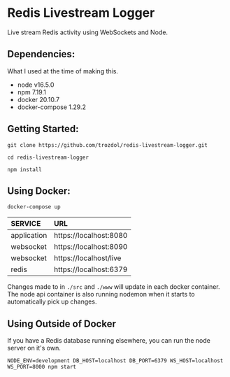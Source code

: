 # Redis Livestream Logger

Live stream Redis activity using WebSockets and Node.

## Dependencies:

What I used at the time of making this.

- node v16.5.0
- npm 7.19.1
- docker 20.10.7
- docker-compose 1.29.2

## Getting Started:

    git clone https://github.com/trozdol/redis-livestream-logger.git

    cd redis-livestream-logger

    npm install

## Using Docker:

    docker-compose up

| SERVICE     | URL                    |
|:------------|:-----------------------|
| application | https://localhost:8080 |
| websocket   | https://localhost:8090 |
| websocket   | https://localhost/live |
| redis       | https://localhost:6379 |

Changes made to in `./src` and `./www` will update in each docker container. The node api container is also running nodemon when it starts to automatically pick up changes.

## Using Outside of Docker

If you have a Redis database running elsewhere, you can run the node server on it's own.

    NODE_ENV=development DB_HOST=localhost DB_PORT=6379 WS_HOST=localhost WS_PORT=8000 npm start
